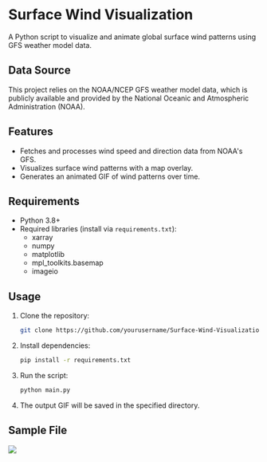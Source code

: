 # Surface Wind Visualization
A Python script to visualize and animate global surface wind patterns using GFS weather model data.

## Data Source
This project relies on the NOAA/NCEP GFS weather model data, which is publicly available and provided by the National Oceanic and Atmospheric Administration (NOAA).

## Features
- Fetches and processes wind speed and direction data from NOAA's GFS.
- Visualizes surface wind patterns with a map overlay.
- Generates an animated GIF of wind patterns over time.

## Requirements
- Python 3.8+
- Required libraries (install via `requirements.txt`):
  - xarray
  - numpy
  - matplotlib
  - mpl_toolkits.basemap
  - imageio

## Usage
1. Clone the repository:
   ```bash
   git clone https://github.com/yourusername/Surface-Wind-Visualization.git
2. Install dependencies:
   ```bash
   pip install -r requirements.txt
3. Run the script:
   ```bash
   python main.py
4. The output GIF will be saved in the specified directory.

## Sample File
![](https://github.com/tanmaymelanta/Surface-Wind-Visualization/blob/main/surface_wind_speed.gif)

